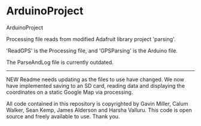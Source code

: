 # ArduinoProject
ArduinoProject

Processing file reads from modified Adafruit library project 'parsing'.

'ReadGPS' is the Processing file, and 'GPSParsing' is the Arduino file.

The ParseAndLog file is currently outdated.

------------------------------------------------------------------------------------------------------------------------------------------

NEW
Readme needs updating as the files to use have changed. We now have implemented saving to an SD card, reading data and displaying the coordinates on a static Google Map via processing.

All code contained in this repository is copyrighted by Gavin Miller, Calum Walker, Sean Kemp, James Alderson and Harsha Valluru. This code is open source and freely available to use. Thank you.
